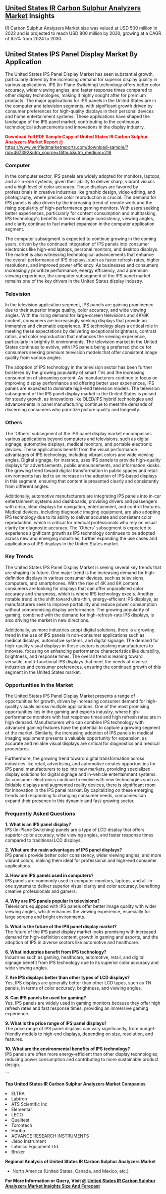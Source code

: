 <h2><a href="https://www.verifiedmarketreports.com/download-sample/?rid=467392&amp;utm_source=Github&amp;utm_medium=218" target="_blank">United States IR Carbon Sulphur Analyzers Market</a> Insights</h2><p>IR Carbon Sulphur Analyzers Market size was valued at USD 500 million in 2022 and is projected to reach USD 800 million by 2030, growing at a CAGR of 6.5% from 2024 to 2030.</p><p> <h2>United States IPS Panel Display Market By Application</h2> <p>The United States IPS Panel Display Market has seen substantial growth, particularly driven by the increasing demand for superior display quality in various applications. IPS (In-Plane Switching) technology offers better color accuracy, wider viewing angles, and faster response times compared to other display technologies, making it highly sought after for premium products. The major applications for IPS panels in the United States are in the computer and television segments, with significant growth driven by consumer preferences for high-quality displays in their personal devices and home entertainment systems. These applications have shaped the landscape of the IPS panel market, contributing to the continuous technological advancements and innovations in the display industry.</p> <p><p><span class=""><span style="color: #ff0000;"><strong>Download Full PDF Sample Copy of United States IR Carbon Sulphur Analyzers Market Report</strong> @ </span><a href="https://www.verifiedmarketreports.com/download-sample/?rid=467392&amp;utm_source=Github&amp;utm_medium=218" target="_blank">https://www.verifiedmarketreports.com/download-sample/?rid=467392&amp;utm_source=Github&amp;utm_medium=218</a></span></p></p> <h3>Computer</h3> <p>In the computer sector, IPS panels are widely adopted for monitors, laptops, and all-in-one systems, given their ability to deliver sharp, vibrant visuals and a high level of color accuracy. These displays are favored by professionals in creative industries like graphic design, video editing, and photography, where precise color reproduction is crucial. The demand for IPS panels is also driven by the increasing trend of remote work and the rising popularity of high-performance gaming monitors. With users seeking better experiences, particularly for content consumption and multitasking, IPS technology's benefits in terms of image consistency, viewing angles, and clarity continue to fuel market expansion in the computer application segment.</p> <p>The computer subsegment is expected to continue growing in the coming years, driven by the continued integration of IPS panels into consumer electronics like high-end laptops, personal monitors, and desktop displays. The market is also witnessing technological advancements that enhance the overall performance of IPS displays, such as faster refresh rates, higher resolutions, and improved power efficiency. As businesses and consumers increasingly prioritize performance, energy efficiency, and a premium viewing experience, the computer subsegment of the IPS panel market remains one of the key drivers in the United States display industry.</p> <h3>Television</h3> <p>In the television application segment, IPS panels are gaining prominence due to their superior image quality, color accuracy, and wide viewing angles. With the rising demand for large-screen televisions and 4K/8K content, consumers are increasingly seeking displays that provide an immersive and cinematic experience. IPS technology plays a critical role in meeting these expectations by delivering exceptional brightness, contrast ratios, and color reproduction that enhances the viewing experience, particularly in brightly lit environments. The television market in the United States continues to evolve, with IPS panels being a preferred choice for consumers seeking premium television models that offer consistent image quality from various angles.</p> <p>The adoption of IPS technology in the television sector has been further bolstered by the growing popularity of smart TVs and the increasing consumption of streaming content. As manufacturers continue to focus on improving display performance and offering better user experiences, IPS panels are expected to dominate high-end television models. The television subsegment of the IPS panel display market in the United States is poised for steady growth, as innovations like OLED/IPS hybrid technologies and advancements in panel manufacturing continue to meet the demands of discerning consumers who prioritize picture quality and longevity.</p> <h3>Others</h3> <p>The 'Others' subsegment of the IPS panel display market encompasses various applications beyond computers and televisions, such as digital signage, automotive displays, medical monitors, and portable electronic devices. These applications benefit from the visual performance advantages of IPS technology, including vibrant colors and wide viewing angles. Digital signage, for instance, uses IPS panels to provide high-quality displays for advertisements, public announcements, and information kiosks. The growing trend toward digital transformation in public spaces and retail environments has led to an increase in the adoption of IPS-based displays in this segment, ensuring that content is presented clearly and consistently from different angles.</p> <p>Additionally, automotive manufacturers are integrating IPS panels into in-car entertainment systems and dashboards, providing drivers and passengers with crisp, clear displays for navigation, entertainment, and control features. Medical devices, including diagnostic imaging equipment, are also adopting IPS technology due to its ability to deliver accurate and consistent color reproduction, which is critical for medical professionals who rely on visual clarity for diagnostic accuracy. The 'Others' subsegment is expected to experience significant growth as IPS technology continues to be adopted across new and emerging industries, further expanding the use cases and applications of IPS displays in the United States market.</p> <h3>Key Trends</h3> <p>The United States IPS Panel Display Market is seeing several key trends that are shaping its future. One major trend is the increasing demand for high-definition displays in various consumer devices, such as televisions, computers, and smartphones. With the rise of 4K and 8K content, consumers are looking for displays that can offer unparalleled color accuracy and sharpness, which is where IPS technology excels. Another notable trend is the shift toward ultra-thin, energy-efficient IPS displays, as manufacturers seek to improve portability and reduce power consumption without compromising display performance. The growing popularity of gaming, combined with the demand for high-refresh-rate IPS displays, is also driving the market in new directions.</p> <p>Additionally, as more industries adopt digital solutions, there is a growing trend in the use of IPS panels in non-consumer applications such as medical displays, automotive systems, and digital signage. The demand for high-quality visual displays in these sectors is pushing manufacturers to innovate, focusing on enhancing performance characteristics like durability, brightness, and response times. The overall trend is leaning toward versatile, multi-functional IPS displays that meet the needs of diverse industries and consumer preferences, ensuring the continued growth of this segment in the United States market.</p> <h3>Opportunities in the Market</h3> <p>The United States IPS Panel Display Market presents a range of opportunities for growth, driven by increasing consumer demand for high-quality visuals across multiple applications. One of the most promising opportunities lies in the gaming and esports industry, where high-performance monitors with fast response times and high refresh rates are in high demand. Manufacturers who can combine IPS technology with advanced gaming features have the potential to capture a growing segment of the market. Similarly, the increasing adoption of IPS panels in medical imaging equipment presents a valuable opportunity for expansion, as accurate and reliable visual displays are critical for diagnostics and medical procedures.</p> <p>Furthermore, the growing trend toward digital transformation across industries like retail, advertising, and automotive creates opportunities for IPS panel manufacturers to tap into new markets, providing specialized display solutions for digital signage and in-vehicle entertainment systems. As consumer electronics continue to evolve with new technologies such as foldable displays and augmented reality devices, there is significant room for innovation in the IPS panel market. By capitalizing on these emerging trends and responding to changing consumer needs, companies can expand their presence in this dynamic and fast-growing sector.</p> <h3>Frequently Asked Questions</h3> <p><strong>1. What is an IPS panel display?</strong><br>IPS (In-Plane Switching) panels are a type of LCD display that offers superior color accuracy, wide viewing angles, and faster response times compared to traditional LCD displays.</p> <p><strong>2. What are the main advantages of IPS panel displays?</strong><br>IPS panels provide better color consistency, wider viewing angles, and more vibrant colors, making them ideal for professional and high-end consumer applications.</p> <p><strong>3. How are IPS panels used in computers?</strong><br>IPS panels are commonly used in computer monitors, laptops, and all-in-one systems to deliver superior visual clarity and color accuracy, benefiting creative professionals and gamers.</p> <p><strong>4. Why are IPS panels popular in televisions?</strong><br>Televisions equipped with IPS panels offer better image quality with wider viewing angles, which enhances the viewing experience, especially for large screens and bright environments.</p> <p><strong>5. What is the future of the IPS panel display market?</strong><br>The future of the IPS panel display market looks promising with increased demand for high-definition content, growth in gaming and esports, and the adoption of IPS in diverse sectors like automotive and healthcare.</p> <p><strong>6. What industries benefit from IPS technology?</strong><br>Industries such as gaming, healthcare, automotive, retail, and digital signage benefit from IPS technology due to its superior color accuracy and wide viewing angles.</p> <p><strong>7. Are IPS displays better than other types of LCD displays?</strong><br>Yes, IPS displays are generally better than other LCD types, such as TN panels, in terms of color accuracy, brightness, and viewing angles.</p> <p><strong>8. Can IPS panels be used for gaming?</strong><br>Yes, IPS panels are widely used in gaming monitors because they offer high refresh rates and fast response times, providing an immersive gaming experience.</p> <p><strong>9. What is the price range of IPS panel displays?</strong><br>The price range of IPS panel displays can vary significantly, from budget-friendly models to high-end displays, depending on size, resolution, and features.</p> <p><strong>10. What are the environmental benefits of IPS technology?</strong><br>IPS panels are often more energy-efficient than other display technologies, reducing power consumption and contributing to more sustainable product design.</p> ```</p><p><strong>Top United States IR Carbon Sulphur Analyzers Market Companies</strong></p><div data-test-id=""><p><li>ELTRA</li><li> Labtron</li><li> ATS Scientific Inc</li><li> Elementar</li><li> LECO</li><li> Qualitest</li><li> Torontech</li><li> Horiba</li><li> ADVANCE RESEARCH INSTRUMENTS</li><li> Jiebo Instrument</li><li> Labnics Equipment Ltd.</li><li> Bruker</li></p><div><strong>Regional Analysis of&nbsp;United States IR Carbon Sulphur Analyzers Market</strong></div><ul><li dir="ltr"><p dir="ltr">North America&nbsp;(United States, Canada, and Mexico, etc.)</p></li></ul><p><strong>For More Information or Query, Visit @&nbsp;</strong><strong><a href="https://www.verifiedmarketreports.com/product/ir-carbon-sulphur-analyzers-market/?utm_source=Github&amp;utm_medium=218" target="_blank">United States IR Carbon Sulphur Analyzers Market Insights Size And Forecast</a></strong></p></div>
